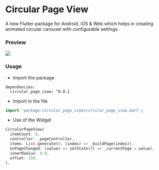 # Circular Page View 

 A new Flutter package for Android, iOS & Web which helps in creating animated circular carousel with configurable settings.

### Preview
![](./assets/preview.gif)


### Usage

- Import the package
```
dependencies:
  circular_page_view: ^0.0.1
```
- Import in the file

```dart
import 'package:circular_page_view/circular_page_view.dart';
```

- Use of the Widget

```dart
CircularPageView(
  itemCount: 8,
  controller: _pageController,
  items: List.generate(8, (index) => _buildPage(index)),
  onPageChanged: (value) => setState(() => _currentPage = value),
  innerRadius: 0.8,
  offset: 150,
),
```
